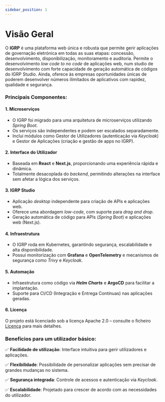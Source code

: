 ```yaml
---
sidebar_position: 1
---
```


# Visão Geral

O **IGRP** é uma plataforma web única e robusta que permite gerir aplicações de governação eletrónica em todas as suas etapas: concessão, 
desenvolvimento, disponibilização, monitoramento e auditoria.
Permite o desenvolvimento _low code to no code_ de aplicações web, num studio de desenvolvimento com forte capacidade de geração automática de códigos do IGRP Studio.
Ainda, oferece às empresas oportunidades únicas de poderem desenvolver números ilimitados de aplicativos com rapidez, qualidade e segurança.

### Principais Componentes:

#### 1. Microserviços

-   O IGRP foi migrado para uma arquitetura de microserviços utilizando _Spring Boot_.
-   Os serviços são independentes e podem ser escalados separadamente.
-   Inclui módulos como Gestor de Utilizadores (autenticação via _Keycloak_) e Gestor de Aplicações (criação e gestão de apps no IGRP).

#### 2. Interface do Utilizador

-   Baseada em **React** e **Next.js**, proporcionando uma experiência rápida e dinâmica.
-   Totalmente desacoplada do _backend_, permitindo alterações na interface sem afetar a lógica dos serviços.

#### 3. IGRP Studio

-   Aplicação _desktop_ independente para criação de APIs e aplicações web.
-   Oferece uma abordagem _low-code_, com suporte para _drag and drop_.
-   Geração automática de código para APIs (_Spring Boot_) e aplicações web (Next.js).

#### 4. Infraestrutura

-   O IGRP roda em Kubernetes, garantindo segurança, escalabilidade e alta disponibilidade.
-   Possui monitorização com **Grafana** e **OpenTelemetry** e mecanismos de segurança como _Trivy_ e _Keycloak_.

#### 5. Automação

-   Infraestrutura como código via **_Helm Charts_** e **ArgoCD** para facilitar a implantação.
-   Suporte para CI/CD (Integração e Entrega Contínuas) nas aplicações geradas.

#### 6. Licença

O projeto está licenciado sob a licença Apache 2.0 – consulte o ficheiro [Licença](../Docs%20Referência/LICENSE.txt) para mais detalhes.

### Benefícios para um utilizador básico:

✅ **Facilidade de utilização**: Interface intuitiva para gerir utilizadores e aplicações.

✅ **Flexibilidade**: Possibilidade de personalizar aplicações sem precisar de grandes mudanças no sistema.

✅ **Segurança integrada**: Controle de acessos e autenticação via _Keycloak_.

✅ **Escalabilidade**: Projetado para crescer de acordo com as necessidades do utilizador.
    
